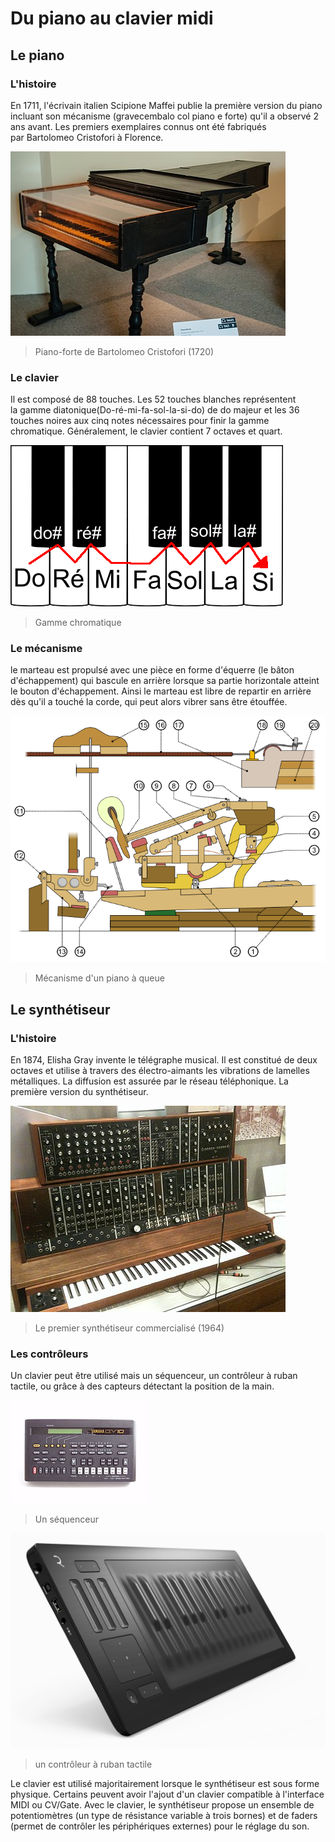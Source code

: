 # Du piano au clavier midi
## Le piano
### L'histoire
En 1711, l'écrivain italien Scipione Maffei publie la première version du piano incluant son mécanisme (gravecembalo col piano e forte) qu'il a observé 2 ans avant. Les premiers exemplaires connus ont été fabriqués par Bartolomeo Cristofori à Florence.

![piano ancien](medias/piano_histoire.jpeg)
> Piano-forte de Bartolomeo Cristofori (1720)

### Le clavier
Il est composé de 88 touches. Les 52 touches blanches représentent la gamme diatonique(Do-ré-mi-fa-sol-la-si-do) de do majeur et les 36 touches noires aux cinq notes nécessaires pour finir la gamme chromatique. Généralement, le clavier contient 7 octaves et quart. 

![gamme chromatique](medias/gamme_chromatique.png)
> Gamme chromatique

### Le mécanisme
le marteau est propulsé avec une pièce en forme d'équerre (le bâton d'échappement) qui bascule en arrière lorsque sa partie horizontale atteint le bouton d'échappement. Ainsi le marteau est libre de repartir en arrière dès qu'il a touché la corde, qui peut alors vibrer sans être étouffée.

![mécanisme](medias/mecanisme.png)
> Mécanisme d'un piano à queue

## Le synthétiseur
### L'histoire
En 1874, Elisha Gray invente le télégraphe musical. Il est constitué de deux octaves et utilise à travers des électro-aimants les vibrations de lamelles métalliques. La diffusion est assurée par le réseau téléphonique. La première version du synthétiseur.

![premier synthétiseur](medias/synthetiseur_premier.jpeg)
> Le premier synthétiseur commercialisé (1964)

### Les contrôleurs
Un clavier peut être utilisé mais un séquenceur, un contrôleur à ruban tactile, ou grâce à des capteurs détectant la position de la main. 

![séquenceur](medias/sequenceur.jpeg)
> Un séquenceur

![contrôleur à ruban tactile](medias/controleur.png)
> un contrôleur à ruban tactile

Le clavier est utilisé majoritairement lorsque le synthétiseur est sous forme physique. Certains peuvent avoir l'ajout d'un clavier compatible à l'interface MIDI ou CV/Gate. Avec le clavier, le synthétiseur propose un ensemble de potentiomètres (un type de résistance variable à trois bornes) et de faders (permet de contrôler les périphériques externes) pour le réglage du son.
